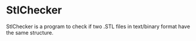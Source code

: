 # StlChecker
StlChecker is a program to check if two .STL files in text/binary format have the same structure.
